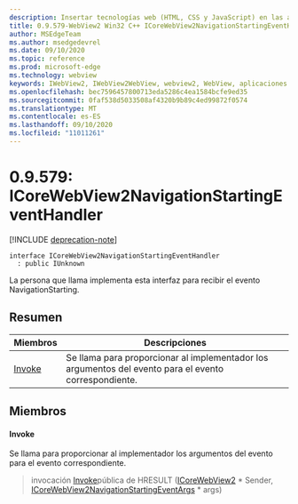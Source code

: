 ```yaml
---
description: Insertar tecnologías web (HTML, CSS y JavaScript) en las aplicaciones nativas con el control Microsoft Edge WebView2
title: 0.9.579-WebView2 Win32 C++ ICoreWebView2NavigationStartingEventHandler
author: MSEdgeTeam
ms.author: msedgedevrel
ms.date: 09/10/2020
ms.topic: reference
ms.prod: microsoft-edge
ms.technology: webview
keywords: IWebView2, IWebView2WebView, webview2, WebView, aplicaciones Win32, Win32, Edge, ICoreWebView2, ICoreWebView2Controller, control de explorador, HTML Edge, ICoreWebView2NavigationStartingEventHandler
ms.openlocfilehash: bec7596457800713eda5286c4ea1584bcfe9ed35
ms.sourcegitcommit: 0faf538d5033508af4320b9b89c4ed99872f0574
ms.translationtype: MT
ms.contentlocale: es-ES
ms.lasthandoff: 09/10/2020
ms.locfileid: "11011261"
---
```

# 0.9.579: ICoreWebView2NavigationStartingEventHandler 

[!INCLUDE [deprecation-note](../../includes/deprecation-note.md)]

```
interface ICoreWebView2NavigationStartingEventHandler
  : public IUnknown
```

La persona que llama implementa esta interfaz para recibir el evento NavigationStarting.

## Resumen

 Miembros                        | Descripciones
--------------------------------|---------------------------------------------
[Invoke](#invoke) | Se llama para proporcionar al implementador los argumentos del evento para el evento correspondiente.

## Miembros

#### Invoke 

Se llama para proporcionar al implementador los argumentos del evento para el evento correspondiente.

> invocación [Invoke](#invoke)pública de HRESULT ([ICoreWebView2](icorewebview2.md) * Sender, [ICoreWebView2NavigationStartingEventArgs](icorewebview2navigationstartingeventargs.md) * args)


